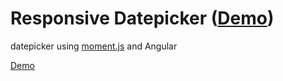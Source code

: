 # Responsive Datepicker ([Demo](https://chrisjollydj.github.io/calendar))

datepicker using [moment.js](https://momentjs.com/) and Angular

[Demo](https://chrisjollydj.github.io/calendar)
